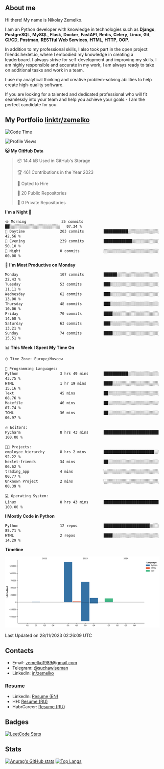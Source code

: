 ## About me
Hi there! My name is Nikolay Zemelko. 

I am an Python developer with knowledge in technologies such as **Django**, **PostgreSQL**, **MySQL**, **Flask**, **Docker**, **FastAPI**, **Redis**, **Celery**, **Linux**, **Git**, **CI/CD**, **Postman**, **RESTful Web Services**, **HTML**, **HTTP**, **OOP**.

In addition to my professional skills, I also took part in the open project friends.hexlet.io, where I embodied my knowledge in creating a leaderboard.
I always strive for self-development and improving my skills. I am highly responsible and accurate in my work, I am always ready to take on additional tasks and work in a team.

I use my analytical thinking and creative problem-solving abilities to help create high-quality software.

If you are looking for a talented and dedicated professional who will fit seamlessly into your team and help you achieve your goals - I am the perfect candidate for you.

## My Portfolio [linktr/zemelko](https://linktr.ee/zemelko)


<!--START_SECTION:waka-->
![Code Time](http://img.shields.io/badge/Code%20Time-12%20hrs%202%20mins-blue)

![Profile Views](http://img.shields.io/badge/Profile%20Views-76-blue)

**🐱 My GitHub Data** 

> 📦 14.4 kB Used in GitHub's Storage 
 > 
> 🏆 461 Contributions in the Year 2023
 > 
> 💼 Opted to Hire
 > 
> 📜 20 Public Repositories 
 > 
> 🔑 0 Private Repositories 
 > 
**I'm a Night 🦉** 

```text
🌞 Morning                35 commits          ██░░░░░░░░░░░░░░░░░░░░░░░   07.34 % 
🌆 Daytime                203 commits         ███████████░░░░░░░░░░░░░░   42.56 % 
🌃 Evening                239 commits         █████████████░░░░░░░░░░░░   50.10 % 
🌙 Night                  0 commits           ░░░░░░░░░░░░░░░░░░░░░░░░░   00.00 % 
```
📅 **I'm Most Productive on Monday** 

```text
Monday                   107 commits         ██████░░░░░░░░░░░░░░░░░░░   22.43 % 
Tuesday                  53 commits          ███░░░░░░░░░░░░░░░░░░░░░░   11.11 % 
Wednesday                62 commits          ███░░░░░░░░░░░░░░░░░░░░░░   13.00 % 
Thursday                 48 commits          ███░░░░░░░░░░░░░░░░░░░░░░   10.06 % 
Friday                   70 commits          ████░░░░░░░░░░░░░░░░░░░░░   14.68 % 
Saturday                 63 commits          ███░░░░░░░░░░░░░░░░░░░░░░   13.21 % 
Sunday                   74 commits          ████░░░░░░░░░░░░░░░░░░░░░   15.51 % 
```


📊 **This Week I Spent My Time On** 

```text
🕑︎ Time Zone: Europe/Moscow

💬 Programming Languages: 
Python                   3 hrs 49 mins       ███████████░░░░░░░░░░░░░░   43.75 % 
HTML                     1 hr 19 mins        ████░░░░░░░░░░░░░░░░░░░░░   15.16 % 
Text                     45 mins             ██░░░░░░░░░░░░░░░░░░░░░░░   08.76 % 
Makefile                 40 mins             ██░░░░░░░░░░░░░░░░░░░░░░░   07.74 % 
TOML                     36 mins             ██░░░░░░░░░░░░░░░░░░░░░░░   06.97 % 

🔥 Editors: 
PyCharm                  8 hrs 43 mins       █████████████████████████   100.00 % 

🐱‍💻 Projects: 
employee_hierarchy       8 hrs 2 mins        ███████████████████████░░   92.22 % 
hexlet-friends           34 mins             ██░░░░░░░░░░░░░░░░░░░░░░░   06.62 % 
trading_app              4 mins              ░░░░░░░░░░░░░░░░░░░░░░░░░   00.77 % 
Unknown Project          2 mins              ░░░░░░░░░░░░░░░░░░░░░░░░░   00.39 % 

💻 Operating System: 
Linux                    8 hrs 43 mins       █████████████████████████   100.00 % 
```

**I Mostly Code in Python** 

```text
Python                   12 repos            █████████████████████░░░░   85.71 % 
HTML                     2 repos             ████░░░░░░░░░░░░░░░░░░░░░   14.29 % 
```



**Timeline**

![Lines of Code chart](https://raw.githubusercontent.com/zemelko/zemelko/main/assets/bar_graph.png)


 Last Updated on 28/11/2023 02:26:09 UTC
<!--END_SECTION:waka-->

## Contacts

* Email: [zemelko1989@gmail.com](mailto:zemelko1989@gmail.com)
* Telegram: [@suchawiseman](https://t.me/suchawiseman)
* LinkedIn: [in/zemelko](https://www.linkedin.com/in/zemelko)

### Resume

* LinkedIn: [Resume (EN)](https://www.linkedin.com/in/zemelko)
* HH: [Resume (RU)](https://hh.ru/resume/4a4435a9ff09e87f6c0039ed1f4e475572454c)
* HabrCareer: [Resume (RU)](https://career.habr.com/zemelko1)

## Badges

[![LeetCode Stats](https://leetcode.card.workers.dev/zemelko?font=source_code_pro&extension=null)](https://leetcode.com/zemelko/)

## Stats
[![Anurag's GitHub stats](https://github-readme-stats.vercel.app/api?username=zemelko)](https://github.com/zemelko/github-readme-stats)
[![Top Langs](https://github-readme-stats.vercel.app/api/top-langs/?username=zemelko&layout=compact&langs_count=10)](https://github.com/zemelko/github-readme-stats)
